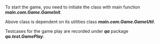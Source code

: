To start the game, you need to initiate the class with main function ***main.com.Game.GameInit***.

Above class is dependent on its utilities class ***main.com.Game.GameUtil***.
 
Testcases for the game play are recorded under ***qa*** package
***qa.test.GamePlay***.
